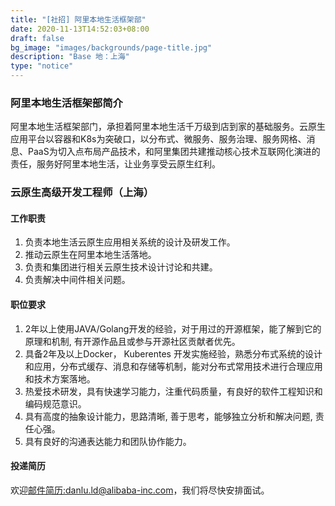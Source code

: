 ```yaml
---
title: "[社招] 阿里本地生活框架部"
date: 2020-11-13T14:52:03+08:00
draft: false
bg_image: "images/backgrounds/page-title.jpg"
description: "Base 地：上海"
type: "notice"
---
```


### 阿里本地生活框架部简介

阿里本地生活框架部门，承担着阿里本地生活千万级到店到家的基础服务。云原生应用平台以容器和K8s为突破口，以分布式、微服务、服务治理、服务网格、消息、PaaS为切入点布局产品技术，和阿里集团共建推动核心技术互联网化演进的责任，服务好阿里本地生活，让业务享受云原生红利。

### 云原生高级开发工程师（上海）

#### 工作职责

1.  负责本地生活云原生应用相关系统的设计及研发工作。
2.  推动云原生在阿里本地生活落地。
3.  负责和集团进行相关云原生技术设计讨论和共建。
4.  负责解决中间件相关问题。

#### 职位要求

1.  2年以上使用JAVA/Golang开发的经验，对于用过的开源框架，能了解到它的原理和机制, 有开源作品且或参与开源社区贡献者优先。
2.  具备2年及以上Docker， Kuberentes 开发实施经验，熟悉分布式系统的设计和应用，分布式缓存、消息和存储等机制，能对分布式常用技术进行合理应用和技术方案落地。
3.  热爱技术研发，具有快速学习能力，注重代码质量，有良好的软件工程知识和编码规范意识。
4.  具有高度的抽象设计能力，思路清晰, 善于思考，能够独立分析和解决问题, 责任心强。
5.  具有良好的沟通表达能力和团队协作能力。

#### 投递简历

欢迎[邮件简历:danlu.ld@alibaba-inc.com](mailto:danlu.ld@alibaba-inc.com)，我们将尽快安排面试。